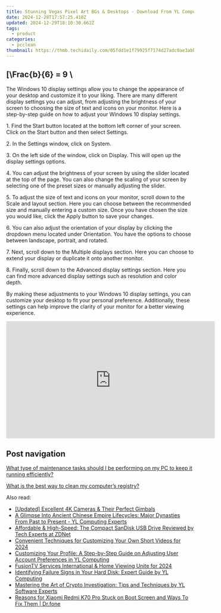 ```yaml
---
title: Stunning Vegas Pixel Art BGs & Desktops - Download From YL Computing's Software Library
date: 2024-12-28T17:57:25.410Z
updated: 2024-12-29T18:10:30.662Z
tags:
  - product
categories:
  - pcclean
thumbnail: https://thmb.techidaily.com/05fdd1e1f79925f7174d27adc0ae3abbe1009fc921370376e92e90f7d158bcf8.jpg
---
```


## \[\Frac{b}{6} = 9 \

The Windows 10 display settings allow you to change the appearance of your desktop and customize it to your liking. There are many different display settings you can adjust, from adjusting the brightness of your screen to choosing the size of text and icons on your monitor. Here is a step-by-step guide on how to adjust your Windows 10 display settings. 

1\. Find the Start button located at the bottom left corner of your screen. Click on the Start button and then select Settings.

2\. In the Settings window, click on System.

3\. On the left side of the window, click on Display. This will open up the display settings options. 

4\. You can adjust the brightness of your screen by using the slider located at the top of the page. You can also change the scaling of your screen by selecting one of the preset sizes or manually adjusting the slider.

5\. To adjust the size of text and icons on your monitor, scroll down to the Scale and layout section. Here you can choose between the recommended size and manually entering a custom size. Once you have chosen the size you would like, click the Apply button to save your changes.

6\. You can also adjust the orientation of your display by clicking the dropdown menu located under Orientation. You have the options to choose between landscape, portrait, and rotated.

7\. Next, scroll down to the Multiple displays section. Here you can choose to extend your display or duplicate it onto another monitor.

8\. Finally, scroll down to the Advanced display settings section. Here you can find more advanced display settings such as resolution and color depth. 

By making these adjustments to your Windows 10 display settings, you can customize your desktop to fit your personal preference. Additionally, these settings can help improve the clarity of your monitor for a better viewing experience.

<!-- affiliate ads begin -->
<iframe width="560" height="315" src="https://www.youtube.com/embed/q4-YQ9Wjtfg?si=6afn1fydg_Wb9B8z" title="YouTube video player" frameborder="0" allow="accelerometer; autoplay; clipboard-write; encrypted-media; gyroscope; picture-in-picture; web-share" referrerpolicy="strict-origin-when-cross-origin" allowfullscreen></iframe>
<!-- affiliate ads end -->

## Post navigation

[What type of maintenance tasks should I be performing on my PC to keep it running efficiently?](https://tools.techidaily.com/pcclean/products/)

[What is the best way to clean my computer’s registry?](https://tools.techidaily.com/pcclean/products/)

<ins class="adsbygoogle"
     style="display:block"
     data-ad-format="autorelaxed"
     data-ad-client="ca-pub-7571918770474297"
     data-ad-slot="1223367746"></ins>

<ins class="adsbygoogle"
     style="display:block"
     data-ad-client="ca-pub-7571918770474297"
     data-ad-slot="8358498916"
     data-ad-format="auto"
     data-full-width-responsive="true"></ins>

<span class="atpl-alsoreadstyle">Also read:</span>
<div><ul>
<li><a href="https://some-techniques.techidaily.com/updated-excellent-4k-cameras-and-their-perfect-gimbals/"><u>[Updated] Excellent 4K Cameras & Their Perfect Gimbals</u></a></li>
<li><a href="https://win-hot.techidaily.com/a-glimpse-into-ancient-chinese-empire-lifecycles-major-dynasties-from-past-to-present-yl-computing-experts/"><u>A Glimpse Into Ancient Chinese Empire Lifecycles: Major Dynasties From Past to Present - YL Computing Experts</u></a></li>
<li><a href="https://hardware-tips.techidaily.com/affordable-and-high-speed-the-compact-sandisk-usb-drive-reviewed-by-tech-experts-at-zdnet/"><u>Affordable & High-Speed: The Compact SanDisk USB Drive Reviewed by Tech Experts at ZDNet</u></a></li>
<li><a href="https://youtube-webster.techidaily.com/nient-techniques-for-customizing-your-own-short-videos-for-2024/"><u>Convenient Techniques for Customizing Your Own Short Videos for 2024</u></a></li>
<li><a href="https://win-hot.techidaily.com/customizing-your-profile-a-step-by-step-guide-on-adjusting-user-account-preferences-in-yl-computing/"><u>Customizing Your Profile: A Step-by-Step Guide on Adjusting User Account Preferences in YL Computing</u></a></li>
<li><a href="https://fox-hovers.techidaily.com/fusiontv-services-international-and-home-viewing-unite-for-2024/"><u>FusionTV Services International & Home Viewing Unite for 2024</u></a></li>
<li><a href="https://win-hot.techidaily.com/identifying-failure-signs-in-your-hard-disk-expert-guide-by-yl-computing/"><u>Identifying Failure Signs in Your Hard Disk: Expert Guide by YL Computing</u></a></li>
<li><a href="https://win-hot.techidaily.com/mastering-the-art-of-crypto-investigation-tips-and-techniques-by-yl-software-experts/"><u>Mastering the Art of Crypto Investigation: Tips and Techniques by YL Software Experts</u></a></li>
<li><a href="https://fix-guide.techidaily.com/reasons-for-xiaomi-redmi-k70-pro-stuck-on-boot-screen-and-ways-to-fix-them-drfone-by-drfone-fix-android-problems-fix-android-problems/"><u>Reasons for Xiaomi Redmi K70 Pro Stuck on Boot Screen and Ways To Fix Them | Dr.fone</u></a></li>
</ul></div>

